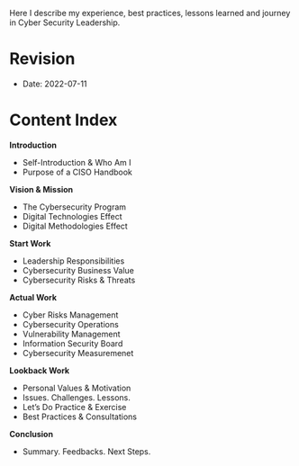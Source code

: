 Here I describe my experience, best practices, lessons learned and journey in Cyber Security Leadership.

# **Revision**
- Date: 2022-07-11 

# **Content Index**

**Introduction**

- Self-Introduction & Who Am I
- Purpose of a CISO Handbook

**Vision & Mission**

- The Cybersecurity Program
- Digital Technologies Effect
- Digital Methodologies Effect

**Start Work**

- Leadership Responsibilities
- Cybersecurity Business Value
- Cybersecurity Risks & Threats

**Actual Work**

- Cyber Risks Management
- Cybersecurity Operations
- Vulnerability Management
- Information Security Board
- Cybersecurity Measuremenet

**Lookback Work**

- Personal Values & Motivation
- Issues. Challenges. Lessons.
- Let’s Do Practice & Exercise
- Best Practices & Consultations

**Conclusion**
- Summary. Feedbacks. Next Steps.
